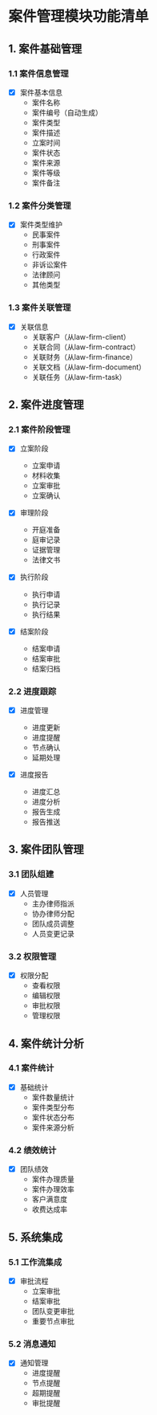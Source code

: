 # 案件管理模块功能清单

## 1. 案件基础管理

### 1.1 案件信息管理
- [x] 案件基本信息
  - 案件名称
  - 案件编号（自动生成）
  - 案件类型
  - 案件描述
  - 立案时间
  - 案件状态
  - 案件来源
  - 案件等级
  - 案件备注

### 1.2 案件分类管理
- [x] 案件类型维护
  - 民事案件
  - 刑事案件
  - 行政案件
  - 非诉讼案件
  - 法律顾问
  - 其他类型

### 1.3 案件关联管理
- [x] 关联信息
  - 关联客户（从law-firm-client）
  - 关联合同（从law-firm-contract）
  - 关联财务（从law-firm-finance）
  - 关联文档（从law-firm-document）
  - 关联任务（从law-firm-task）

## 2. 案件进度管理

### 2.1 案件阶段管理
- [x] 立案阶段
  - 立案申请
  - 材料收集
  - 立案审批
  - 立案确认

- [x] 审理阶段
  - 开庭准备
  - 庭审记录
  - 证据管理
  - 法律文书

- [x] 执行阶段
  - 执行申请
  - 执行记录
  - 执行结果

- [x] 结案阶段
  - 结案申请
  - 结案审批
  - 结案归档

### 2.2 进度跟踪
- [x] 进度管理
  - 进度更新
  - 进度提醒
  - 节点确认
  - 延期处理

- [x] 进度报告
  - 进度汇总
  - 进度分析
  - 报告生成
  - 报告推送

## 3. 案件团队管理

### 3.1 团队组建
- [x] 人员管理
  - 主办律师指派
  - 协办律师分配
  - 团队成员调整
  - 人员变更记录

### 3.2 权限管理
- [x] 权限分配
  - 查看权限
  - 编辑权限
  - 审批权限
  - 管理权限

## 4. 案件统计分析

### 4.1 案件统计
- [x] 基础统计
  - 案件数量统计
  - 案件类型分布
  - 案件状态分布
  - 案件来源分析

### 4.2 绩效统计
- [x] 团队绩效
  - 案件办理质量
  - 案件办理效率
  - 客户满意度
  - 收费达成率

## 5. 系统集成

### 5.1 工作流集成
- [x] 审批流程
  - 立案审批
  - 结案审批
  - 团队变更审批
  - 重要节点审批

### 5.2 消息通知
- [x] 通知管理
  - 进度提醒
  - 节点提醒
  - 超期提醒
  - 审批提醒 